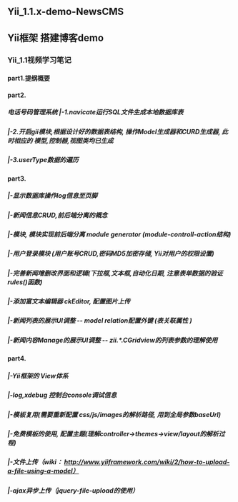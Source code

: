 ## Yii_1.1.x-demo-NewsCMS
## Yii框架 搭建博客demo

### Yii_1.1视频学习笔记
#### part1.提纲概要
#### part2. 
##### 电话号码管理系统 |-1.navicate运行SQL文件生成本地数据库表
##### |-2.开启gii模块,根据设计好的数据表结构, 操作Model生成器和CURD生成器, 此时相应的 模型,控制器,视图类均已生成
##### |-3.userType数据的遍历

#### part3. 
##### |-显示数据库操作log信息至页脚
##### |-新闻信息CRUD,前后端分离的概念
##### |-模块, 模块实现前后端分离 module generator (module-controll-action结构)
##### |-用户登录模块 (用户账号CRUD,密码MD5加密存储, Yii对用户的权限设置)
##### |-完善新闻增删改界面和逻辑(下拉框,文本框,自动化日期, 注意表单数据的验证 rules()函数)
##### |-添加富文本编辑器 ckEditor, 配置图片上传
##### |-新闻列表的展示UI调整 -- model relation配置外键 (表关联属性 )
##### |-新闻内容Manage的展示UI调整 -- zii.*.CGridview的列表参数的理解使用

#### part4.
##### |-Yii框架的 View体系
##### |-log,xdebug 控制台console调试信息
##### |-模板复用(需要重新配置 css/js/images的解析路径, 用到全局参数baseUrl)
##### |-免费模板的使用, 配置主题(理解controller->themes->view/layout的解析过程)
##### |-文件上传（wiki： http://www.yiiframework.com/wiki/2/how-to-upload-a-file-using-a-model）
##### |-ajax异步上传（jquery-file-upload的使用）
